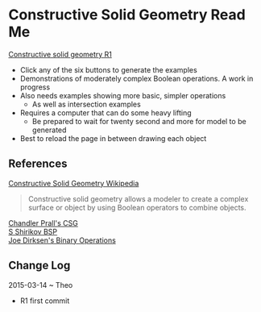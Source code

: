 Constructive Solid Geometry Read Me
===

[Constructive solid geometry R1]( http://abantech.github.io/interaction-studies/threejs-contructive-solid-geometry/r1/constructive-solid-geometry.html )

* Click any of the six buttons to generate the examples
* Demonstrations of moderately complex Boolean operations. A work in progress
* Also needs examples showing more basic, simpler operations
	* As well as intersection examples
* Requires a computer that can do some heavy lifting
	* Be prepared to wait for twenty second and more for model to be generated
* Best to reload the page in between drawing each object


## References

[Constructive Solid Geometry Wikipedia]( http://en.wikipedia.org/wiki/Constructive_solid_geometry )

> Constructive solid geometry allows a modeler to create a complex surface or object by using Boolean operators to combine objects.

[Chandler Prall's CSG]( https://github.com/chandlerprall/ThreeCSG )  
[S Shirikov BSP]( https://github.com/sshirokov/ThreeBSP )  
[Joe Dirksen's Binary Operations]( http://www.smartjava.org/ltjs/chapter-06/08-binary-operations.html )


## Change Log

2015-03-14 ~ Theo 

* R1 first commit